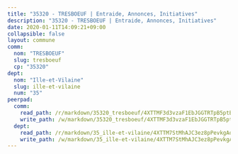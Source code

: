 ```yaml
---
title: "35320 - TRESBOEUF | Entraide, Annonces, Initiatives"
description: "35320 - TRESBOEUF | Entraide, Annonces, Initiatives"
date: 2020-01-11T14:09:21+09:00
collapsible: false
layout: commune
comm:
  nom: "TRESBOEUF"
  slug: tresboeuf
  cp: "35320"
dept:
  nom: "Ille-et-Vilaine"
  slug: ille-et-vilaine
  num: "35"
peerpad:
  comm:
    read_path: /r/markdown/35320_tresboeuf/4XTTMF3d3vzaF1EbJGGTRTpB5ptBghxMjcovgwNLmkvs5PMEu
    write_path: /w/markdown/35320_tresboeuf/4XTTMF3d3vzaF1EbJGGTRTpB5ptBghxMjcovgwNLmkvs5PMEu-K3TgTpCcJsViPzJVdQZzuc5Hcik19MrVgixu5NTQP5vHWG3zXzudgmuodVzYxCke1CMPthg2Pwddxm8NKiM3SBwmbabrNrN6H8H6otnZbnXJGuNmKQhZxygyhywQmNpVoQSkCwZ7
  dept:
    read_path: /r/markdown/35_ille-et-vilaine/4XTTM7StMhAJC3ez8pPevkgAqiNUcS52kKrehssYfFVHMMrju
    write_path: /w/markdown/35_ille-et-vilaine/4XTTM7StMhAJC3ez8pPevkgAqiNUcS52kKrehssYfFVHMMrju-K3TgV811yenhEuJqddUBYpbTnifd7BiFRX3fLXndB5RCuJzLDEnHE8qwLhvTPZqyjgmx9neeCerm4fwxpw8eGk7eo7QbbFxp5NaSoYYyNHRHpjtPop1gdSHcKUNwdRVVfwYCtWdy
---
```


